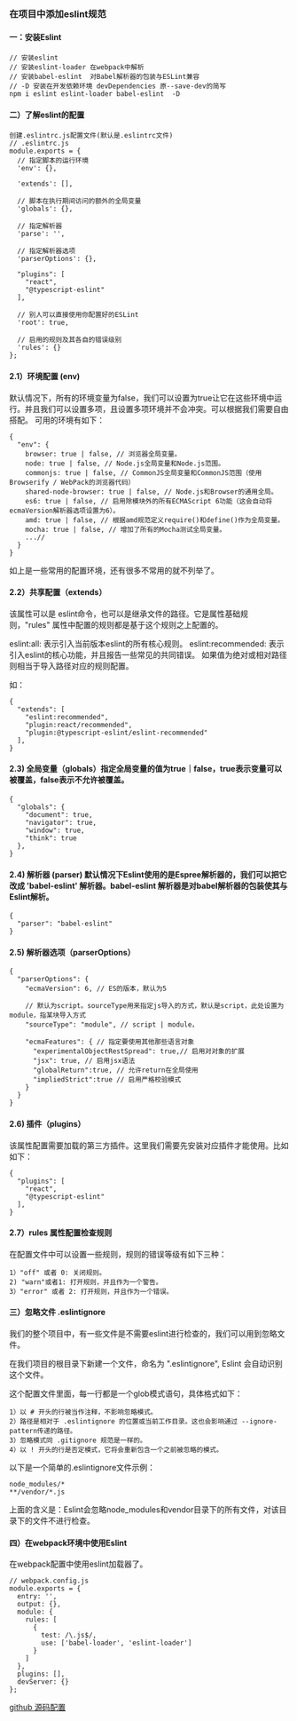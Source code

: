 
### 在项目中添加eslint规范

#### 一：安装Eslint
```
// 安装eslint
// 安装eslint-loader 在webpack中解析
// 安装babel-eslint  对Babel解析器的包装与ESLint兼容
// -D 安装在开发依赖环境 devDependencies 原--save-dev的简写
npm i eslint eslint-loader babel-eslint  -D
```
#### 二）了解eslint的配置
```
创建.eslintrc.js配置文件(默认是.eslintrc文件)
// .eslintrc.js
module.exports = {
  // 指定脚本的运行环境
  'env': {},

  'extends': [],

  // 脚本在执行期间访问的额外的全局变量
  'globals': {},

  // 指定解析器
  'parse': '',

  // 指定解析器选项
  'parserOptions': {},

  "plugins": [
    "react",
    "@typescript-eslint"
  ],
  
  // 别人可以直接使用你配置好的ESLint
  'root': true,
  
  // 启用的规则及其各自的错误级别
  'rules': {}
};
```
#### 2.1）环境配置 (env)
  默认情况下，所有的环境变量为false，我们可以设置为true让它在这些环境中运行。并且我们可以设置多项，且设置多项环境并不会冲突。可以根据我们需要自由搭配。
可用的环境有如下：
```
{
  "env": {
    browser: true | false, // 浏览器全局变量。
    node: true | false, // Node.js全局变量和Node.js范围。
    commonjs: true | false, // CommonJS全局变量和CommonJS范围（使用Browserify / WebPack的浏览器代码）
    shared-node-browser: true | false, // Node.js和Browser的通用全局。
    es6: true | false, // 启用除模块外的所有ECMAScript 6功能（这会自动将ecmaVersion解析器选项设置为6）。
    amd: true | false, // 根据amd规范定义require()和define()作为全局变量。
    mocha: true | false, // 增加了所有的Mocha测试全局变量。
    ...// 
  }
}
```
  如上是一些常用的配置环境，还有很多不常用的就不列举了。

#### 2.2）共享配置（extends）

  该属性可以是 eslint命令，也可以是继承文件的路径。它是属性基础规则，"rules" 属性中配置的规则都是基于这个规则之上配置的。

  eslint:all: 表示引入当前版本eslint的所有核心规则。
  eslint:recommended: 表示引入eslint的核心功能，并且报告一些常见的共同错误。 如果值为绝对或相对路径则相当于导入路径对应的规则配置。

  如：
```
{
  "extends": [
    "eslint:recommended",
    "plugin:react/recommended",
    "plugin:@typescript-eslint/eslint-recommended"
  ],
}
```
#### 2.3) 全局变量（globals）指定全局变量的值为true｜false，true表示变量可以被覆盖，false表示不允许被覆盖。
```
{
  "globals": {
    "document": true,
    "navigator": true,
    "window": true,
    "think": true
  }, 
}
```
#### 2.4) 解析器 (parser) 默认情况下Eslint使用的是Espree解析器的，我们可以把它改成 'babel-eslint' 解析器。babel-eslint 解析器是对babel解析器的包装使其与Eslint解析。
```
{
  "parser": "babel-eslint"
}
```
#### 2.5) 解析器选项（parserOptions）
```
{
  "parserOptions": {
    "ecmaVersion": 6, // ES的版本，默认为5

    // 默认为script。sourceType用来指定js导入的方式，默认是script，此处设置为module，指某块导入方式
    "sourceType": "module", // script | module，

    "ecmaFeatures": { // 指定要使用其他那些语言对象
      "experimentalObjectRestSpread": true,// 启用对对象的扩展
      "jsx": true, // 启用jsx语法
      "globalReturn":true, // 允许return在全局使用
      "impliedStrict":true // 启用严格校验模式
    }
  }
}
```
#### 2.6) 插件（plugins）

  该属性配置需要加载的第三方插件。这里我们需要先安装对应插件才能使用。比如如下：
```
{
  "plugins": [
    "react",
    "@typescript-eslint"
  ],
}
```
#### 2.7）rules 属性配置检查规则

  在配置文件中可以设置一些规则，规则的错误等级有如下三种：
```
1）"off" 或者 0: 关闭规则。
2) "warn"或者1: 打开规则，并且作为一个警告。
3）"error" 或者 2: 打开规则，并且作为一个错误。
```
#### 三）忽略文件 .eslintignore

  我们的整个项目中，有一些文件是不需要eslint进行检查的，我们可以用到忽略文件。

  在我们项目的根目录下新建一个文件，命名为 ".eslintignore", Eslint 会自动识别这个文件。

  这个配置文件里面，每一行都是一个glob模式语句，具体格式如下： 
```
1）以 # 开头的行被当作注释，不影响忽略模式。
2）路径是相对于 .eslintignore 的位置或当前工作目录。这也会影响通过 --ignore-pattern传递的路径。
3）忽略模式同 .gitignore 规范是一样的。
4）以 ! 开头的行是否定模式，它将会重新包含一个之前被忽略的模式。
```
  以下是一个简单的.eslintignore文件示例：
```
node_modules/* 
**/vendor/*.js
```
  上面的含义是：Eslint会忽略node_modules和vendor目录下的所有文件，对该目录下的文件不进行检查。

#### 四）在webpack环境中使用Eslint

  在webpack配置中使用eslint加载器了。
```
// webpack.config.js
module.exports = {
  entry: '',
  output: {},
  module: {
    rules: [
      {
        test: /\.js$/,
        use: ['babel-loader', 'eslint-loader']
      }
    ]
  },
  plugins: [],
  devServer: {}
};
```

<a href="https://github.com/tugenhua0707/eslints-rule">github 源码配置</a>












